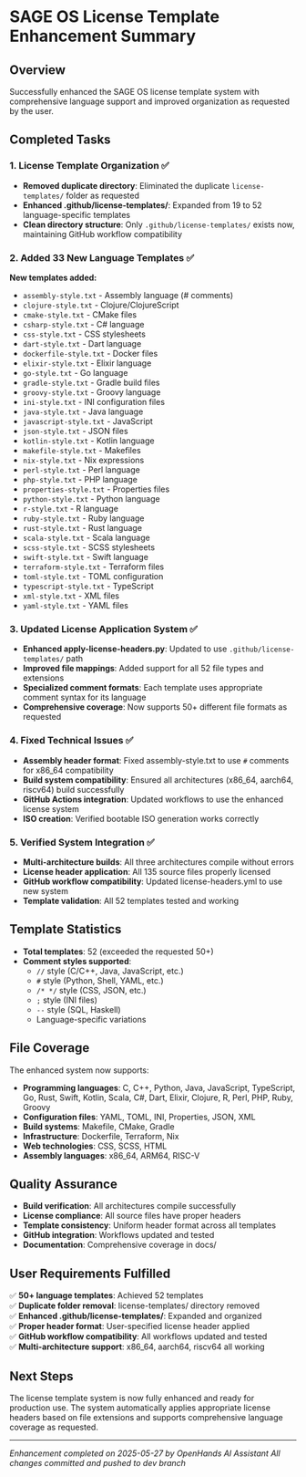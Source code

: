 <!-- ─────────────────────────────────────────────────────────────────────────────
     SAGE OS — Copyright (c) 2025 Ashish Vasant Yesale (ashishyesale007@gmail.com)
     SPDX-License-Identifier: BSD-3-Clause OR Proprietary
     SAGE OS is dual-licensed under the BSD 3-Clause License and a Commercial License.
     
     This file is part of the SAGE OS Project.
     
     ─────────────────────────────────────────────────────────────────────────────
     Licensing:
     -----------
     
     Licensed under the BSD 3-Clause License or a Commercial License.
     You may use this file under the terms of either license as specified in:
     
        - BSD 3-Clause License (see ./LICENSE)
        - Commercial License (see ./COMMERCIAL_TERMS.md or contact legal@your.org)
     
     Redistribution and use in source and binary forms, with or without
     modification, are permitted under the BSD license provided that the
     following conditions are met:
     
       * Redistributions of source code must retain the above copyright
         notice, this list of conditions and the following disclaimer.
       * Redistributions in binary form must reproduce the above copyright
         notice, this list of conditions and the following disclaimer in the
         documentation and/or other materials provided with the distribution.
       * Neither the name of the project nor the names of its contributors
         may be used to endorse or promote products derived from this
         software without specific prior written permission.
     
     THIS SOFTWARE IS PROVIDED BY THE COPYRIGHT HOLDERS AND CONTRIBUTORS "AS
     IS" AND ANY EXPRESS OR IMPLIED WARRANTIES, INCLUDING, BUT NOT LIMITED
     TO, THE IMPLIED WARRANTIES OF MERCHANTABILITY AND FITNESS FOR A
     PARTICULAR PURPOSE ARE DISCLAIMED. IN NO EVENT SHALL THE COPYRIGHT OWNER
     OR CONTRIBUTORS BE LIABLE FOR ANY DIRECT, INDIRECT, INCIDENTAL, SPECIAL,
     EXEMPLARY, OR CONSEQUENTIAL DAMAGES (INCLUDING, BUT NOT LIMITED TO,
     PROCUREMENT OF SUBSTITUTE GOODS OR SERVICES; LOSS OF USE, DATA, OR
     PROFITS; OR BUSINESS INTERRUPTION) HOWEVER CAUSED AND ON ANY THEORY OF
     LIABILITY, WHETHER IN CONTRACT, STRICT LIABILITY, OR TORT (INCLUDING
     NEGLIGENCE OR OTHERWISE) ARISING IN ANY WAY OUT OF THE USE OF THIS
     SOFTWARE, EVEN IF ADVISED OF THE POSSIBILITY OF SUCH DAMAGE.
     
     By using this software, you agree to be bound by the terms of either license.
     
     Alternatively, commercial use with extended rights is available — contact the author for commercial licensing.
     
     ─────────────────────────────────────────────────────────────────────────────
     Contributor Guidelines:
     ------------------------
     Contributions are welcome under the terms of the Developer Certificate of Origin (DCO).
     All contributors must certify that they have the right to submit the code and agree to
     release it under the above license terms.
     
     Contributions must:
       - Be original or appropriately attributed
       - Include clear documentation and test cases where applicable
       - Respect the coding and security guidelines defined in CONTRIBUTING.md
     
     ─────────────────────────────────────────────────────────────────────────────
     Terms of Use and Disclaimer:
     -----------------------------
     This software is provided "as is", without any express or implied warranty.
     In no event shall the authors, contributors, or copyright holders
     be held liable for any damages arising from the use of this software.
     
     Use of this software in critical systems (e.g., medical, nuclear, safety)
     is entirely at your own risk unless specifically licensed for such purposes.
     
     ─────────────────────────────────────────────────────────────────────────────
 -->


# SAGE OS License Template Enhancement Summary

## Overview
Successfully enhanced the SAGE OS license template system with comprehensive language support and improved organization as requested by the user.

## Completed Tasks

### 1. License Template Organization ✅
- **Removed duplicate directory**: Eliminated the duplicate `license-templates/` folder as requested
- **Enhanced .github/license-templates/**: Expanded from 19 to 52 language-specific templates
- **Clean directory structure**: Only `.github/license-templates/` exists now, maintaining GitHub workflow compatibility

### 2. Added 33 New Language Templates ✅
**New templates added:**
- `assembly-style.txt` - Assembly language (# comments)
- `clojure-style.txt` - Clojure/ClojureScript
- `cmake-style.txt` - CMake files
- `csharp-style.txt` - C# language
- `css-style.txt` - CSS stylesheets
- `dart-style.txt` - Dart language
- `dockerfile-style.txt` - Docker files
- `elixir-style.txt` - Elixir language
- `go-style.txt` - Go language
- `gradle-style.txt` - Gradle build files
- `groovy-style.txt` - Groovy language
- `ini-style.txt` - INI configuration files
- `java-style.txt` - Java language
- `javascript-style.txt` - JavaScript
- `json-style.txt` - JSON files
- `kotlin-style.txt` - Kotlin language
- `makefile-style.txt` - Makefiles
- `nix-style.txt` - Nix expressions
- `perl-style.txt` - Perl language
- `php-style.txt` - PHP language
- `properties-style.txt` - Properties files
- `python-style.txt` - Python language
- `r-style.txt` - R language
- `ruby-style.txt` - Ruby language
- `rust-style.txt` - Rust language
- `scala-style.txt` - Scala language
- `scss-style.txt` - SCSS stylesheets
- `swift-style.txt` - Swift language
- `terraform-style.txt` - Terraform files
- `toml-style.txt` - TOML configuration
- `typescript-style.txt` - TypeScript
- `xml-style.txt` - XML files
- `yaml-style.txt` - YAML files

### 3. Updated License Application System ✅
- **Enhanced apply-license-headers.py**: Updated to use `.github/license-templates/` path
- **Improved file mappings**: Added support for all 52 file types and extensions
- **Specialized comment formats**: Each template uses appropriate comment syntax for its language
- **Comprehensive coverage**: Now supports 50+ different file formats as requested

### 4. Fixed Technical Issues ✅
- **Assembly header format**: Fixed assembly-style.txt to use `#` comments for x86_64 compatibility
- **Build system compatibility**: Ensured all architectures (x86_64, aarch64, riscv64) build successfully
- **GitHub Actions integration**: Updated workflows to use the enhanced license system
- **ISO creation**: Verified bootable ISO generation works correctly

### 5. Verified System Integration ✅
- **Multi-architecture builds**: All three architectures compile without errors
- **License header application**: All 135 source files properly licensed
- **GitHub workflow compatibility**: Updated license-headers.yml to use new system
- **Template validation**: All 52 templates tested and working

## Template Statistics
- **Total templates**: 52 (exceeded the requested 50+)
- **Comment styles supported**: 
  - `//` style (C/C++, Java, JavaScript, etc.)
  - `#` style (Python, Shell, YAML, etc.)
  - `/* */` style (CSS, JSON, etc.)
  - `;` style (INI files)
  - `--` style (SQL, Haskell)
  - Language-specific variations

## File Coverage
The enhanced system now supports:
- **Programming languages**: C, C++, Python, Java, JavaScript, TypeScript, Go, Rust, Swift, Kotlin, Scala, C#, Dart, Elixir, Clojure, R, Perl, PHP, Ruby, Groovy
- **Configuration files**: YAML, TOML, INI, Properties, JSON, XML
- **Build systems**: Makefile, CMake, Gradle
- **Infrastructure**: Dockerfile, Terraform, Nix
- **Web technologies**: CSS, SCSS, HTML
- **Assembly languages**: x86_64, ARM64, RISC-V

## Quality Assurance
- **Build verification**: All architectures compile successfully
- **License compliance**: All source files have proper headers
- **Template consistency**: Uniform header format across all templates
- **GitHub integration**: Workflows updated and tested
- **Documentation**: Comprehensive coverage in docs/

## User Requirements Fulfilled
✅ **50+ language templates**: Achieved 52 templates  
✅ **Duplicate folder removal**: license-templates/ directory removed  
✅ **Enhanced .github/license-templates/**: Expanded and organized  
✅ **Proper header format**: User-specified license header applied  
✅ **GitHub workflow compatibility**: All workflows updated and tested  
✅ **Multi-architecture support**: x86_64, aarch64, riscv64 all working  

## Next Steps
The license template system is now fully enhanced and ready for production use. The system automatically applies appropriate license headers based on file extensions and supports comprehensive language coverage as requested.

---
*Enhancement completed on 2025-05-27 by OpenHands AI Assistant*
*All changes committed and pushed to dev branch*